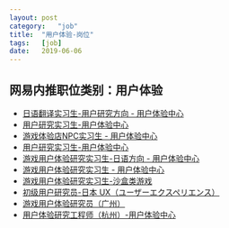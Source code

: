 ```yaml
---
layout:	post
category:	"job"
title:	"用户体验-岗位"
tags:	[job]
date:	2019-06-06
---
```

## 网易内推职位类别：用户体验
- [日语翻译实习生-用户研究方向 - 用户体验中心](http://mobile.bole.netease.com/bole/boleDetail?id=16241&employeeId=346f03c3cda5f04c&key=all)
- [用户研究实习生-用户体验中心](http://mobile.bole.netease.com/bole/boleDetail?id=14087&employeeId=346f03c3cda5f04c&key=all)
- [游戏体验店NPC实习生 - 用户体验中心](http://mobile.bole.netease.com/bole/boleDetail?id=16100&employeeId=346f03c3cda5f04c&key=all)
- [用户研究实习生-用户体验中心](http://mobile.bole.netease.com/bole/boleDetail?id=14088&employeeId=346f03c3cda5f04c&key=all)
- [游戏用户体验研究实习生-日语方向 - 用户体验中心](http://mobile.bole.netease.com/bole/boleDetail?id=16240&employeeId=346f03c3cda5f04c&key=all)
- [游戏用户体验研究实习生 - 用户体验中心](http://mobile.bole.netease.com/bole/boleDetail?id=16413&employeeId=346f03c3cda5f04c&key=all)
- [游戏用户体验研究实习生-沙盒类游戏](http://mobile.bole.netease.com/bole/boleDetail?id=15792&employeeId=346f03c3cda5f04c&key=all)
- [初级用户研究员-日本
UX（ユーザーエクスペリエンス）
](http://mobile.bole.netease.com/bole/boleDetail?id=16249&employeeId=346f03c3cda5f04c&key=all)
- [游戏用户体验研究员（广州）](http://mobile.bole.netease.com/bole/boleDetail?id=13573&employeeId=346f03c3cda5f04c&key=all)
- [用户体验研究工程师（杭州）-用户体验中心](http://mobile.bole.netease.com/bole/boleDetail?id=13584&employeeId=346f03c3cda5f04c&key=all)
